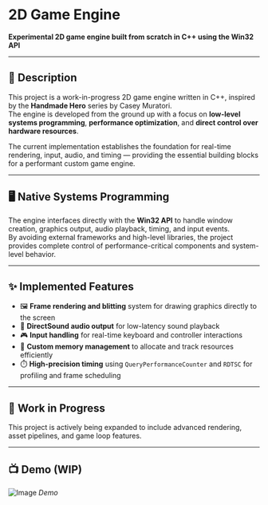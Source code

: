 # 2D Game Engine

**Experimental 2D game engine built from scratch in C++ using the Win32 API**

---

## 📌 Description

This project is a work-in-progress 2D game engine written in C++, inspired by the **Handmade Hero** series by Casey Muratori.  
The engine is developed from the ground up with a focus on **low-level systems programming**, **performance optimization**, and **direct control over hardware resources**.  

The current implementation establishes the foundation for real-time rendering, input, audio, and timing — providing the essential building blocks for a performant custom game engine.

---

## 🖥️ Native Systems Programming

The engine interfaces directly with the **Win32 API** to handle window creation, graphics output, audio playback, timing, and input events.  
By avoiding external frameworks and high-level libraries, the project provides complete control of performance-critical components and system-level behavior.  

---

## ✨ Implemented Features

- 🖼️ **Frame rendering and blitting** system for drawing graphics directly to the screen  
- 🎵 **DirectSound audio output** for low-latency sound playback  
- 🎮 **Input handling** for real-time keyboard and controller interactions  
- 💾 **Custom memory management** to allocate and track resources efficiently  
- ⏱️ **High-precision timing** using `QueryPerformanceCounter` and `RDTSC` for profiling and frame scheduling  

---

## 🚧 Work in Progress

This project is actively being expanded to include advanced rendering, asset pipelines, and game loop features.  

---

## 📺 Demo (WIP)
![Image](https://github.com/user-attachments/assets/749394a5-bafb-4804-9604-cd815cf6987c)
*Demo*
